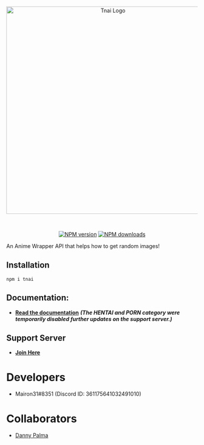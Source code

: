 <div align="center">
  <br />
  <p>
    <a href="https://discord.gg/2BQMYyV"><img src="https://cdn.discordapp.com/attachments/702047402328195152/732285388063899668/b75c04ba-ba8f-4057-93c0-9322f33526cf2F20200425_115122.png" width="546" alt="Tnai Logo" /></a>  </p>
  <br />
  <p>
    <a href="https://www.npmjs.com/package/tnai"><img src="https://img.shields.io/npm/v/tnai.svg?style=for-the-badge" alt="NPM version" /></a>
    <a href="https://www.npmjs.com/package/tnai"><img src="https://img.shields.io/npm/dt/tnai.svg?style=for-the-badge" alt="NPM downloads" /></a>
  </p>
</div>
An Anime Wrapper API that helps how to get random images!


## Installation
```npm i tnai```

## Documentation:

* **[Read the documentation](https://docs.tnai.ml)**
_**(The HENTAI and PORN category were temporarily disabled further updates on the support server.)**_

## Support Server 
* **[Join Here](https://discord.gg/2BQMYyV)**

# Developers
* Mairon31#8351 (Discord ID: 361175641032491010)

# Collaborators
* [Danny Palma](https://github.com/danny-palma/)
